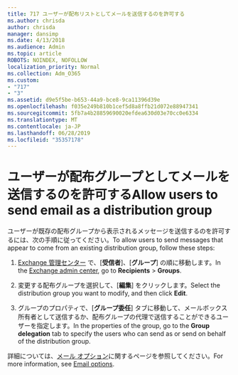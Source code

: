```yaml
---
title: 717 ユーザーが配布リストとしてメールを送信するのを許可する
ms.author: chrisda
author: chrisda
manager: dansimp
ms.date: 4/13/2018
ms.audience: Admin
ms.topic: article
ROBOTS: NOINDEX, NOFOLLOW
localization_priority: Normal
ms.collection: Adm_O365
ms.custom:
- "717"
- "3"
ms.assetid: d9e5f5be-b653-44a9-bce8-9ca11396d39e
ms.openlocfilehash: f035e249b810b1cef5d8a8ffb21d072e88947341
ms.sourcegitcommit: 5fb7a4b28859690020efdea630d03e70cc0e6334
ms.translationtype: MT
ms.contentlocale: ja-JP
ms.lasthandoff: 06/28/2019
ms.locfileid: "35357178"
---
```

# <a name="allow-users-to-send-email-as-a-distribution-group"></a><span data-ttu-id="029e8-102">ユーザーが配布グループとしてメールを送信するのを許可する</span><span class="sxs-lookup"><span data-stu-id="029e8-102">Allow users to send email as a distribution group</span></span>

<span data-ttu-id="029e8-103">ユーザーが既存の配布グループから表示されるメッセージを送信するのを許可するには、次の手順に従ってください。</span><span class="sxs-lookup"><span data-stu-id="029e8-103">To allow users to send messages that appear to come from an existing distribution group, follow these steps:</span></span>

1. <span data-ttu-id="029e8-104">[Exchange 管理センター](https://outlook.office365.com/ecp/) で、[**受信者**]、[**グループ**] の順に移動します。</span><span class="sxs-lookup"><span data-stu-id="029e8-104">In the [Exchange admin center](https://outlook.office365.com/ecp/), go to **Recipients** \> **Groups**.</span></span>

2. <span data-ttu-id="029e8-105">変更する配布グループを選択して、[**編集**] をクリックします。</span><span class="sxs-lookup"><span data-stu-id="029e8-105">Select the distribution group you want to modify, and then click **Edit**.</span></span>

3. <span data-ttu-id="029e8-106">グループのプロパティで、[**グループ委任**] タブに移動して、メールボックス所有者として送信するか、配布グループの代理で送信することができるユーザーを指定します。</span><span class="sxs-lookup"><span data-stu-id="029e8-106">In the properties of the group, go to the **Group delegation** tab to specify the users who can send as or send on behalf of the distribution group.</span></span>

<span data-ttu-id="029e8-107">詳細については、[メール オプション](https://technet.microsoft.com/library/bb124513.aspx#groupdelegation)に関するページを参照してください。</span><span class="sxs-lookup"><span data-stu-id="029e8-107">For more information, see [Email options](https://technet.microsoft.com/library/bb124513.aspx#groupdelegation).</span></span>
